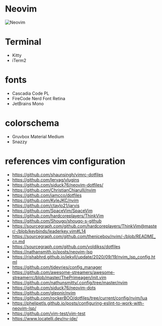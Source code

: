 # Neovim

![Neovim](./images/neovim.png)

# Terminal

- Kitty
- iTerm2

# fonts

- Cascadia Code PL
- FireCode Nerd Font Retina
- JetBrains Mono

# colorschema

- Gruvbox Material Medium
- Snazzy

# references vim configuration

- https://github.com/shaunsingh/vimrc-dotfiles
- https://github.com/lervag/vlugins
- https://github.com/siduck76/neovim-dotfiles/
- https://github.com/ChristianChiarulli/nvim
- https://github.com/iamcco/dotfiles
- https://github.com/KyleJKC/nvim
- https://github.com/ctaylo21/jarvis
- https://github.com/SpaceVim/SpaceVim
- https://github.com/hardcoreplayers/ThinkVim
- https://github.com/Shougo/shougo-s-github
- https://sourcegraph.com/github.com/hardcoreplayers/ThinkVim@master/-/blob/keybinds/leaderkey.vim#L14
- https://sourcegraph.com/github.com/theniceboy/nvim/-/blob/README_cn.md
- https://sourcegraph.com/github.com/voldikss/dotfiles
- https://nathansmith.io/posts/neovim-lsp
- https://rishabhrd.github.io/jekyll/update/2020/09/19/nvim_lsp_config.html
- https://github.com/tjdevries/config_manager
- https://github.com/awesome-streamers/awesome-streamerrc/blob/master/ThePrimeagen/init.vim
- https://github.com/nathunsmitty/.config/tree/master/nvim
- https://github.com/siduck76/neovim-dots
- https://github.com/glepnir/nvim
- https://github.com/rockerBOO/dotfiles/tree/current/config/nvim/lua
- https://phelipetls.github.io/posts/configuring-eslint-to-work-with-neovim-lsp/
- https://github.com/vim-test/vim-test
- https://www.locatelli.dev/nv-ide/
